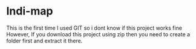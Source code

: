 # Indi-map

This is the first time I used GIT so i dont know if this project works fine
However, If you download this project using zip then you need to create a folder first and extract it there.
